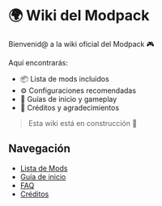
# 🌍 Wiki del Modpack

Bienvenid@ a la wiki oficial del Modpack 🎮 

Aquí encontrarás:
- 📦 Lista de mods incluidos
- ⚙️ Configuraciones recomendadas
- 📘 Guías de inicio y gameplay
- 🙌 Créditos y agradecimientos

> Esta wiki está en construcción 🚧

## Navegación
- [Lista de Mods](mods.md)
- [Guía de inicio](guia-inicio.md)
- [FAQ](faq.md)
- [Créditos](creditos.md)
